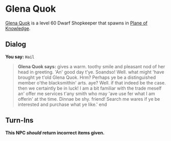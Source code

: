 # Glena Quok



[Glena Quok](/npc/202089) is a level 60 Dwarf Shopkeeper that spawns in [Plane of Knowledge](/zone/202).



## Dialog

**You say:** `Hail`



>**Glena Quok says:** gives a warm. toothy smile and pleasant nod of her head in greeting. 'An' good day t'ye. Soandso! Well. what might 'have brought ye t'old Glena Quok. Hrm? Perhaps ye be a distinguished member o'the blacksmithin' arts. aye? Well. if that indeed be the case. then we certaintly be in luck! I am a bit familiar with the trade meself an' offer me services t'any smith who may 'ave use fer what I am offerin' at the time. Dinnae be shy. friend! Search me wares if ye be interested and purchase what ye like.'
end



## Turn-Ins



**This NPC *should* return incorrect items given.**





